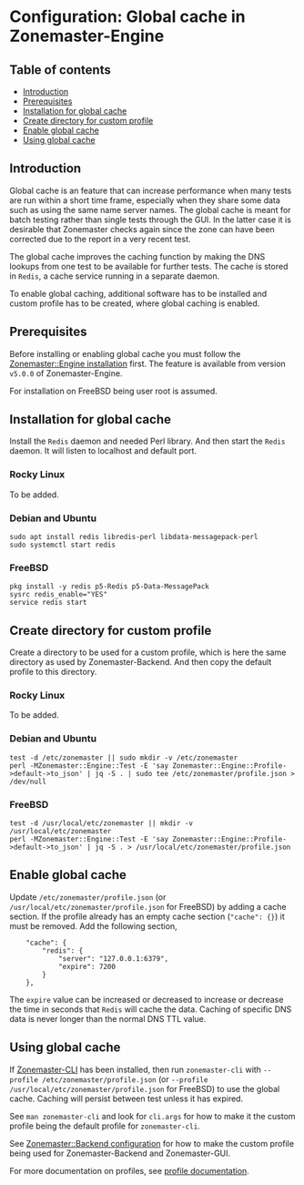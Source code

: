# Configuration: Global cache in Zonemaster-Engine

## Table of contents

* [Introduction](#introduction)
* [Prerequisites](#prerequisites)
* [Installation for global cache](#installation-for-global-cache)
* [Create directory for custom profile](#create-directory-for-custom-profile)
* [Enable global cache](#enable-global-cache)
* [Using global cache](#using-global-cache)


## Introduction
Global cache is an feature that can increase performance when many tests are run
within a short time frame, especially when they share some data such as using the
same name server names. The global cache is meant for batch testing rather than
single tests through the GUI. In the latter case it is desirable that Zonemaster
checks again since the zone can have been corrected due to the report in a very
recent test.

The global cache improves the caching function by  making the DNS lookups from
one test to be available for further tests. The cache is stored in `Redis`, a
cache service running in a separate daemon.

To enable global caching, additional software has to be installed and custom
profile has to be created, where global caching is enabled.


## Prerequisites

Before installing or enabling global cache you must follow the
[Zonemaster::Engine installation] first. The feature is available from version
`v5.0.0` of Zonemaster-Engine.

For installation on FreeBSD being user root is assumed.


## Installation for global cache

Install the `Redis` daemon and needed Perl library. And then start the `Redis`
daemon. It will listen to localhost and default port.

### Rocky Linux

To be added.

### Debian and Ubuntu
```
sudo apt install redis libredis-perl libdata-messagepack-perl
sudo systemctl start redis
```

### FreeBSD
```
pkg install -y redis p5-Redis p5-Data-MessagePack
sysrc redis_enable="YES"
service redis start
```

## Create directory for custom profile

Create a directory to be used for a custom profile, which is here the same
directory as used by Zonemaster-Backend. And then copy the default profile
to this directory.

### Rocky Linux

To be added.

### Debian and Ubuntu
```
test -d /etc/zonemaster || sudo mkdir -v /etc/zonemaster
perl -MZonemaster::Engine::Test -E 'say Zonemaster::Engine::Profile->default->to_json' | jq -S . | sudo tee /etc/zonemaster/profile.json > /dev/null
```

### FreeBSD
```
test -d /usr/local/etc/zonemaster || mkdir -v /usr/local/etc/zonemaster
perl -MZonemaster::Engine::Test -E 'say Zonemaster::Engine::Profile->default->to_json' | jq -S . > /usr/local/etc/zonemaster/profile.json
```

## Enable global cache

Update `/etc/zonemaster/profile.json` (or `/usr/local/etc/zonemaster/profile.json`
for FreeBSD) by adding a cache section. If the profile already has an empty cache
section (`"cache": {}`) it must be removed. Add the following section,
```
    "cache": {
        "redis": {
            "server": "127.0.0.1:6379",
            "expire": 7200
        }
    },
```

The `expire` value can be increased or decreased to increase or decrease the time
in seconds that `Redis` will cache the data. Caching of specific DNS data is
never longer than the normal DNS TTL value.


## Using global cache

If [Zonemaster-CLI][Zonemaster::CLI installation] has been installed, then
run `zonemaster-cli` with `--profile /etc/zonemaster/profile.json`
(or `--profile /usr/local/etc/zonemaster/profile.json` for FreeBSD) to use the
global cache. Caching will persist between test unless it has expired.

See `man zonemaster-cli` and look for `cli.args` for how to make it the custom
profile being the default profile for `zonemaster-cli`.

See [Zonemaster::Backend configuration] for how to make the custom profile being
used for Zonemaster-Backend and Zonemaster-GUI.

For more documentation on profiles, see [profile documentation].


[EPEL]:                                              https://docs.fedoraproject.org/en-US/epel/
[profile documentation]:                             profiles.md
[Zonemaster::Backend configuration]:                 backend.md
[Zonemaster::CLI installation]:                      ../installation/zonemaster-cli.md
[Zonemaster::Engine installation]:                   ../installation/zonemaster-engine.md
